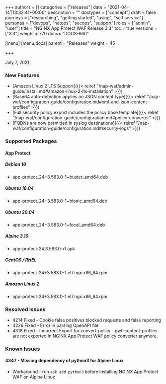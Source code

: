 +++
authors = []
categories = ["releases"]
date = "2021-04-14T13:32:41+00:00"
description = ""
doctypes = ["concept"]
draft = false
journeys = ["researching", "getting started", "using", "self service"]
personas = ["devops", "netops", "secops", "support"]
roles = ["admin", "user"]
title = "NGINX App Protect WAF Release 3.3"
toc = true
versions = ["3.3"]
weight = 770
docs= "DOCS-660"

[menu]
  [menu.docs]
    parent = "Releases"
    weight = 45

+++

July 7, 2021 

### New Features

- [Amazon Linux 2 LTS Support]({{< relref "/nap-waf/admin-guide/install.md#amazon-linux-2-lts-installation" >}})
- [Base64 auto-detection applies on JSON content type]({{< relref "/nap-waf/configuration-guide/configuration.md#xml-and-json-content-profiles" >}})
- [Full security policy export includes the policy base template]({{< relref "/nap-waf/configuration-guide/configuration.md#policy-converter" >}})
- [FQDNs are now permitted in syslog destinations]({{< relref "/nap-waf/configuration-guide/configuration.md#security-logs" >}})


### Supported Packages

#### App Protect

##### Debian 10

- app-protect_24+3.583.0-1~buster_amd64.deb

##### Ubuntu 18.04

- app-protect_24+3.583.0-1~bionic_amd64.deb

##### Ubuntu 20.04

- app-protect_24+3.583.0-1~focal_amd64.deb

##### Alpine 3.10

- app-protect-24.3.583.0-r1.apk

##### CentOS / RHEL

- app-protect-24+3.583.0-1.el7.ngx.x86_64.rpm

##### Amazon Linux 2

- app-protect-24+3.583.0-1.el7.ngx.x86_64.rpm

### Resolved Issues

- 4214 Fixed - Cookie false positives blocked requests and false reporting
- 4226 Fixed - Error in parsing OpenAPI file
- 4318 Fixed - Incorrect Export for convert-policy - gwt-content-profiles are not exported in NGINX App Protect WAF policy converter anymore.

### Known Issues

#### 4347 - Missing dependency of python3 for Alpine Linux 

- Workaround - run `apk add python3` before installing NGINX App Protect WAF on Alpine Linux